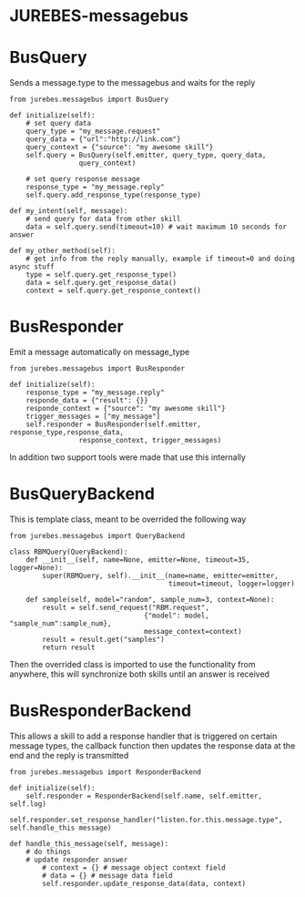 # JUREBES-messagebus
# BusQuery

Sends a message.type to the messagebus and waits for the reply

    from jurebes.messagebus import BusQuery

    def initialize(self):
        # set query data
        query_type = "my_message.request"
        query_data = {"url":"http://link.com"}
        query_context = {"source": "my awesome skill"}
        self.query = BusQuery(self.emitter, query_type, query_data,
                     query_context)

        # set query response message
        response_type = "my_message.reply"
        self.query.add_response_type(response_type)

    def my_intent(self, message):
        # send query for data from other skill
        data = self.query.send(timeout=10) # wait maximum 10 seconds for answer

    def my_other_method(self):
        # get info from the reply manually, example if timeout=0 and doing async stuff
        type = self.query.get_response_type()
        data = self.query.get_response_data()
        context = self.query.get_response_context()


# BusResponder

Emit a message automatically on message_type

    from jurebes.messagebus import BusResponder

    def initialize(self):
        response_type = "my_message.reply"
        responde_data = {"result": {}}
        responde_context = {"source": "my awesome skill"}
        trigger_messages = ["my_message"]
        self.responder = BusResponder(self.emitter, response_type,response_data,
                     response_context, trigger_messages)


In addition two support tools were made that use this internally

# BusQueryBackend

This is template class, meant to be overrided the following way

    from jurebes.messagebus import QueryBackend

    class RBMQuery(QueryBackend):
        def __init__(self, name=None, emitter=None, timeout=35, logger=None):
            super(RBMQuery, self).__init__(name=name, emitter=emitter,
                                           timeout=timeout, logger=logger)

        def sample(self, model="random", sample_num=3, context=None):
            result = self.send_request("RBM.request",
                                     {"model": model, "sample_num":sample_num},
                                     message_context=context)
            result = result.get("samples")
            return result

Then the overrided class is imported to use the functionality from anywhere, this will synchronize both skills until an answer is received

# BusResponderBackend

This allows a skill to add a response handler that is triggered on certain message types, the callback function then updates the response data at the end and the reply is transmitted

    from jurebes.messagebus import ResponderBackend

    def initialize(self):
        self.responder = ResponderBackend(self.name, self.emitter, self.log)
        self.responder.set_response_handler("listen.for.this.message.type", self.handle_this message)

    def handle_this_message(self, message):
        # do things
        # update responder answer
            # context = {} # message object context field
            # data = {} # message data field
            self.responder.update_response_data(data, context)


